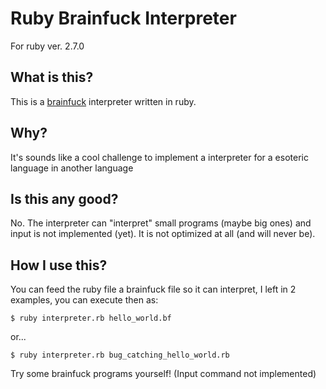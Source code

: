# Ruby Brainfuck Interpreter

For ruby ver. 2.7.0

## What is this?

This is a [brainfuck](https://esolangs.org/wiki/Brainfuck) interpreter written
in ruby.

## Why?

It's sounds like a cool challenge to implement a interpreter for a esoteric
language in another language

## Is this any good?

No. The interpreter can "interpret" small programs (maybe big ones) and input is
not implemented (yet). It is not optimized at all (and will never be).

## How I use this?

You can feed the ruby file a brainfuck file so it can interpret, I left in 2
examples, you can execute then as:
```
$ ruby interpreter.rb hello_world.bf
```
or...
```
$ ruby interpreter.rb bug_catching_hello_world.rb
```
Try some brainfuck programs yourself! (Input command not implemented)
